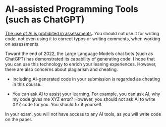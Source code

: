 # AI-assisted Programming Tools (such as ChatGPT)

[The use of AI is prohibited in assessments](https://www.bristol.ac.uk/bilt/sharing-practice/guides/guidance-on-ai/using-ai-in-assessment/#:~:text=Categories%20of%20generative%20AI%20use%20in%20assessment,-In%20this%20section&text=Category%202:%20Minimal%20%E2%80%93%20for%20example,student-facing%20academic%20integrity%20pages.). You should not use it for writing code, not even using it to correct typos or writing comments, when working on assessments. 

Toward the end of 2022, the Large Language Models chat bots (such as ChatGPT) has demonstrated its capability of generating code. I hope that you can use this technology to enrich your leaning experiences. However, there are also concerns about plagiarism and cheating. 

- Including AI-generated code in your submission is regarded as cheating in this course. 

- You can ask AI to assist your learning. For example, you can ask AI, why my code gives me XYZ error? However, you should not ask AI to write XYZ code for you. You should fix it yourself. 

In your exam, you will not have access to any AI tools, as you will write code on the paper. 
